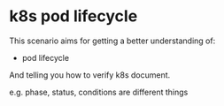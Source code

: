 # k8s pod lifecycle

This scenario aims for getting a better understanding of:

- pod lifecycle

And telling you how to verify k8s document.

e.g. phase, status, conditions are different things
